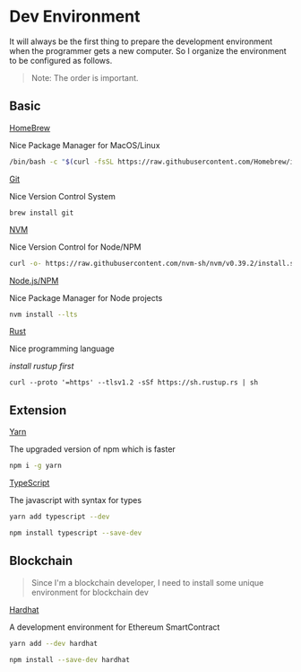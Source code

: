 # Dev Environment

It will always be the first thing to prepare the development environment when the programmer gets a new computer. So I organize the environment to be configured as follows.

> Note: The order is important. 
>

## Basic

[HomeBrew](https://brew.sh/)

Nice Package Manager for MacOS/Linux

```bash
/bin/bash -c "$(curl -fsSL https://raw.githubusercontent.com/Homebrew/install/HEAD/install.sh)"
```

[Git](https://git-scm.com/)

Nice Version Control System

```shell
brew install git
```

[NVM](https://github.com/nvm-sh/nvm)

Nice Version Control for Node/NPM

```bash
curl -o- https://raw.githubusercontent.com/nvm-sh/nvm/v0.39.2/install.sh | bash
```

[Node.js/NPM](https://nodejs.org/en/)

Nice Package Manager for Node projects

```bash
nvm install --lts
```

[Rust](https://www.rust-lang.org/)

Nice programming language

*install rustup first*

```shell
curl --proto '=https' --tlsv1.2 -sSf https://sh.rustup.rs | sh
```



## Extension

[Yarn](https://yarnpkg.com/)

The upgraded version of npm which is faster

```bash
npm i -g yarn
```

[TypeScript](https://www.typescriptlang.org/)

The javascript with syntax for types

```bash
yarn add typescript --dev
```

```bash
npm install typescript --save-dev
```



## Blockchain

> Since I'm a blockchain developer, I need to install some unique environment for blockchain dev

[Hardhat](https://hardhat.org/)

A development environment for Ethereum SmartContract

```bash
yarn add --dev hardhat
```

```bash
npm install --save-dev hardhat
```

